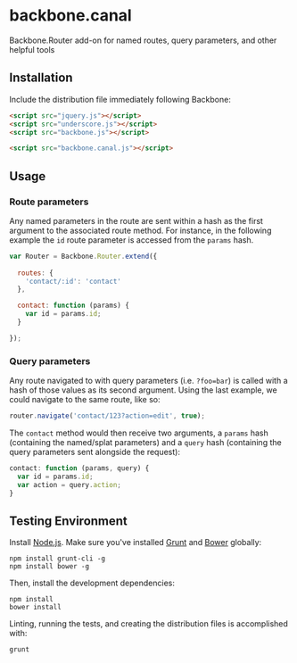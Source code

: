 # backbone.canal

Backbone.Router add-on for named routes, query parameters, and other helpful tools

## Installation

Include the distribution file immediately following Backbone:

``` html
<script src="jquery.js"></script>
<script src="underscore.js"></script>
<script src="backbone.js"></script>

<script src="backbone.canal.js"></script>
```

## Usage

### Route parameters

Any named parameters in the route are sent within a hash as the first argument
to the associated route method. For instance, in the following example the `id`
route parameter is accessed from the `params` hash.

``` javascript
var Router = Backbone.Router.extend({
  
  routes: {
    'contact/:id': 'contact'
  },

  contact: function (params) {
    var id = params.id;
  }

});
```

### Query parameters

Any route navigated to with query parameters (i.e. `?foo=bar`) is called with
a hash of those values as its second argument. Using the last example, we could
navigate to the same route, like so:

``` javascript
router.navigate('contact/123?action=edit', true);
```
The `contact` method would then receive two arguments, a `params` hash
(containing the named/splat parameters) and a `query` hash (containing the 
query parameters sent alongside the request):

``` javascript
contact: function (params, query) {
  var id = params.id;
  var action = query.action;
}
```

## Testing Environment

Install [Node.js](http://nodejs.org/). Make sure you've installed 
[Grunt](http://gruntjs.com/) and [Bower](https://github.com/twitter/bower)
globally:

```
npm install grunt-cli -g
npm install bower -g
```
Then, install the development dependencies:

```
npm install
bower install
```
Linting, running the tests, and creating the distribution files is accomplished
with:
```
grunt
```
